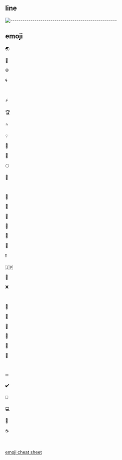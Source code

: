 <h2> line </h2>

![-----------------------------------------------------](https://raw.githubusercontent.com/andreasbm/readme/master/assets/lines/rainbow.png)


<h2> emoji </h2>

:earth_asia: 

:blue_book:

:globe_with_meridians:

:cyclone:

<br>



:zap: 

:trophy:

:star:

:bulb:

:crown:

:key:

:full_moon:

:crescent_moon:

<br>


:round_pushpin:

:triangular_flag_on_post:

:pushpin:

:closed_book:

:apple:

:dart:

:exclamation:

:jp:

:100:

:x:

<br>


:tea:

:green_apple:

:green_book:

:evergreen_tree:

:palm_tree:

:christmas_tree:

<br>

:heavy_minus_sign:

:heavy_check_mark:

:white_medium_square:

:computer:

:eyes:

:coffee:

<br>

[emoji cheat sheet](https://www.webfx.com/tools/emoji-cheat-sheet/)
